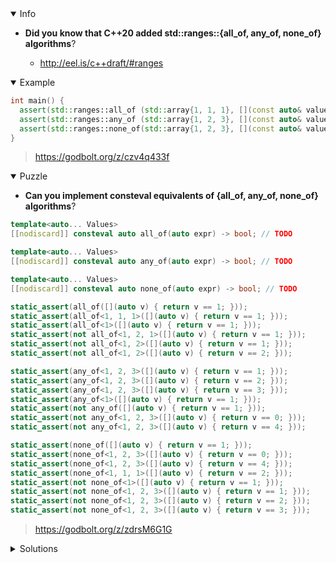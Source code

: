 <details open><summary>Info</summary><p>

* **Did you know that C++20 added std::ranges::{all_of, any_of, none_of} algorithms**?

  * http://eel.is/c++draft/#ranges

</p></details><details open><summary>Example</summary><p>

```cpp
int main() {
  assert(std::ranges::all_of (std::array{1, 1, 1}, [](const auto& value) { return value == 1; }));
  assert(std::ranges::any_of (std::array{1, 2, 3}, [](const auto& value) { return value == 2; }));
  assert(std::ranges::none_of(std::array{1, 2, 3}, [](const auto& value) { return value == 4; }));
}
```

> https://godbolt.org/z/czv4q433f

</p></details><details open><summary>Puzzle</summary><p>

* **Can you implement consteval equivalents of {all_of, any_of, none_of} algorithms**?

```cpp
template<auto... Values>
[[nodiscard]] consteval auto all_of(auto expr) -> bool; // TODO

template<auto... Values>
[[nodiscard]] consteval auto any_of(auto expr) -> bool; // TODO

template<auto... Values>
[[nodiscard]] consteval auto none_of(auto expr) -> bool; // TODO

static_assert(all_of([](auto v) { return v == 1; }));
static_assert(all_of<1, 1, 1>([](auto v) { return v == 1; }));
static_assert(all_of<1>([](auto v) { return v == 1; }));
static_assert(not all_of<1, 2, 1>([](auto v) { return v == 1; }));
static_assert(not all_of<1, 2>([](auto v) { return v == 1; }));
static_assert(not all_of<1, 2>([](auto v) { return v == 2; }));

static_assert(any_of<1, 2, 3>([](auto v) { return v == 1; }));
static_assert(any_of<1, 2, 3>([](auto v) { return v == 2; }));
static_assert(any_of<1, 2, 3>([](auto v) { return v == 3; }));
static_assert(any_of<1>([](auto v) { return v == 1; }));
static_assert(not any_of([](auto v) { return v == 1; }));
static_assert(not any_of<1, 2, 3>([](auto v) { return v == 0; }));
static_assert(not any_of<1, 2, 3>([](auto v) { return v == 4; }));

static_assert(none_of([](auto v) { return v == 1; }));
static_assert(none_of<1, 2, 3>([](auto v) { return v == 0; }));
static_assert(none_of<1, 2, 3>([](auto v) { return v == 4; }));
static_assert(none_of<1, 1, 1>([](auto v) { return v == 2; }));
static_assert(not none_of<1>([](auto v) { return v == 1; }));
static_assert(not none_of<1, 2, 3>([](auto v) { return v == 1; }));
static_assert(not none_of<1, 2, 3>([](auto v) { return v == 2; }));
static_assert(not none_of<1, 2, 3>([](auto v) { return v == 3; }));
```

> https://godbolt.org/z/zdrsM6G1G

</p></details><details><summary>Solutions</summary><p>

 ```cpp
 template<auto... Values>
[[nodiscard]] consteval auto all_of(auto expr) -> bool {
    return (expr(Values) && ...);
}

template<auto... Values>
[[nodiscard]] consteval auto any_of(auto expr) -> bool {
    return (expr(Values) || ...);
}

template<auto... Values>
[[nodiscard]] consteval auto none_of(auto expr) -> bool {
    return !(expr(Values) || ...);
}
```

> https://godbolt.org/z/fWzn1dE99
